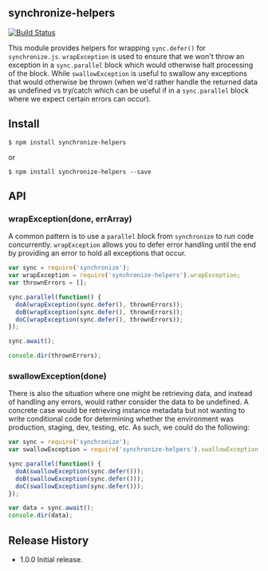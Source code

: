 ## synchronize-helpers

[![Build Status](https://travis-ci.org/mixmaxhq/synchronize-helpers.svg?branch=master)](https://travis-ci.org/mixmaxhq/synchronize-helpers)

This module provides helpers for wrapping `sync.defer()` for `synchronize.js`.
`wrapException` is used to ensure that we won't throw an exception in a
`sync.parallel` block which would otherwise halt processing of the block.
While `swallowException` is useful to swallow any exceptions that would
otherwise be thrown (when we'd rather handle the returned data as undefined
vs try/catch which can be useful if in a `sync.parallel` block where we
expect certain errors can occur).

## Install

```
$ npm install synchronize-helpers
```
or
```
$ npm install synchronize-helpers --save
```

## API

### wrapException(done, errArray)

A common pattern is to use a `parallel` block from `synchronize` to run code
concurrently. `wrapException` allows you to defer error handling until the end
by providing an error to hold all exceptions that occur.

```js
var sync = require('synchronize');
var wrapException = require('synchronize-helpers').wrapException;
var thrownErrors = [];

sync.parallel(function() {
  doA(wrapException(sync.defer(), thrownErrors));
  doB(wrapException(sync.defer(), thrownErrors));
  doC(wrapException(sync.defer(), thrownErrors));
});

sync.await();

console.dir(thrownErrors);
```

### swallowException(done)

There is also the situation where one might be retrieving data, and instead of
handling any errors, would rather consider the data to be undefined. A concrete
case would be retrieving instance metadata but not wanting to write conditional
code for determining whether the environment was production, staging, dev,
testing, etc. As such, we could do the following:

```js
var sync = require('synchronize');
var swallowException = require('synchronize-helpers').swallowException;

sync.parallel(function() {
  doA(swallowException(sync.defer()));
  doB(swallowException(sync.defer()));
  doC(swallowException(sync.defer()));
});

var data = sync.await();
console.dir(data);
```

## Release History
* 1.0.0 Initial release.
